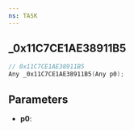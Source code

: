 ```yaml
---
ns: TASK
---
```

## _0x11C7CE1AE38911B5

```c
// 0x11C7CE1AE38911B5
Any _0x11C7CE1AE38911B5(Any p0);
```

## Parameters
* **p0**:
